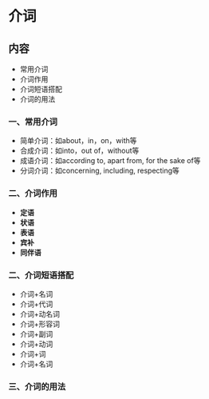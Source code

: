# 介词

## 内容

- 常用介词
- 介词作用
- 介词短语搭配
- 介词的用法

### 一、常用介词

- 简单介词：如about，in，on，with等
- 合成介词：如into，out of，without等
- 成语介词：如according to, apart from, for the sake of等
- 分词介词：如concerning, including, respecting等

### 二、介词作用

- **定语**
- **状语**
- **表语**
- **宾补**
- **同伴语**

### 二、介词短语搭配

- 介词+名词
- 介词+代词
- 介词+动名词
- 介词+形容词
- 介词+副词
- 介词+动词
- 介词+词
- 介词+名词

### 三、介词的用法